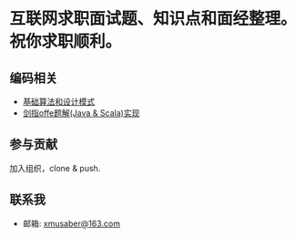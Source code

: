 # 互联网求职面试题、知识点和面经整理。祝你求职顺利。

## 编码相关

- [基础算法和设计模式](https://github.com/it-interview/algorithm)
- [剑指offe题解(Java & Scala)实现](https://github.com/Lemonjing/SwordOffer)

## 参与贡献

加入组织，clone & push.

## 联系我

- 邮箱: xmusaber@163.com
